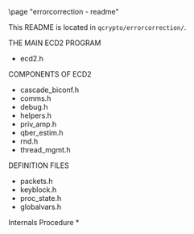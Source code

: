 \page "errorcorrection - readme"

This README is located in `qcrypto/errorcorrection/`.

THE MAIN ECD2 PROGRAM
* ecd2.h

COMPONENTS OF ECD2
* cascade_biconf.h
* comms.h
* debug.h
* helpers.h
* priv_amp.h
* qber_estim.h
* rnd.h
* thread_mgmt.h

DEFINITION FILES
* packets.h
* keyblock.h
* proc_state.h
* globalvars.h

Internals Procedure
* 